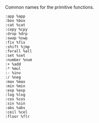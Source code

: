 Common names for the primitive functions.

```eq
:app %app
:box %box
:cat %cat
:copy %cpy
:drop %drp
:swap %swp
:fix %fix
:shift %jmp
:forall %all
:set %set
:number %num
:+ %add
:* %mul
:- %inv
:/ %neg
:max %max
:min %min
:exp %exp
:log %log
:cos %cos
:sin %sin
:abs %abs
:ceil %cel
:floor %flr
```

